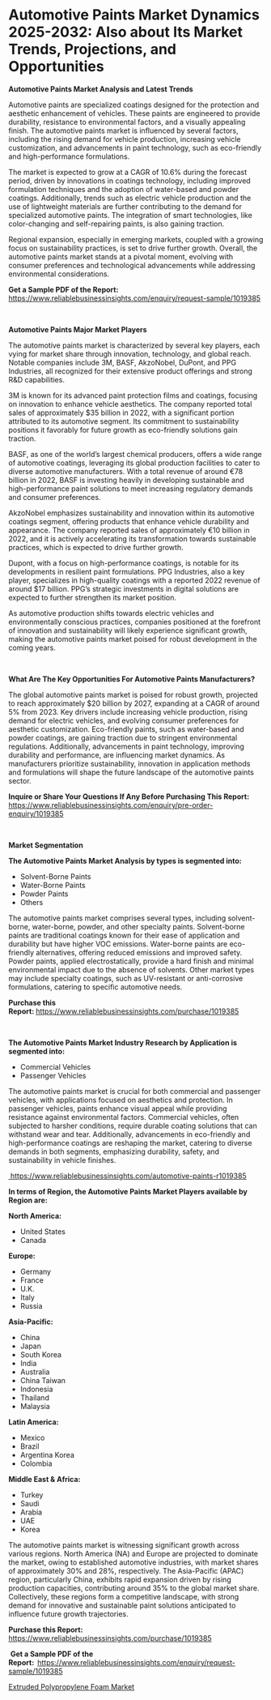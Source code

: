 <p><h1>Automotive Paints Market Dynamics 2025-2032: Also about Its Market Trends, Projections, and Opportunities</h1></p><p><strong>Automotive Paints Market Analysis and Latest Trends</strong></p>
<p><p>Automotive paints are specialized coatings designed for the protection and aesthetic enhancement of vehicles. These paints are engineered to provide durability, resistance to environmental factors, and a visually appealing finish. The automotive paints market is influenced by several factors, including the rising demand for vehicle production, increasing vehicle customization, and advancements in paint technology, such as eco-friendly and high-performance formulations.</p><p>The market is expected to grow at a CAGR of 10.6% during the forecast period, driven by innovations in coatings technology, including improved formulation techniques and the adoption of water-based and powder coatings. Additionally, trends such as electric vehicle production and the use of lightweight materials are further contributing to the demand for specialized automotive paints. The integration of smart technologies, like color-changing and self-repairing paints, is also gaining traction. </p><p>Regional expansion, especially in emerging markets, coupled with a growing focus on sustainability practices, is set to drive further growth. Overall, the automotive paints market stands at a pivotal moment, evolving with consumer preferences and technological advancements while addressing environmental considerations.</p></p>
<p><strong>Get a Sample PDF of the Report:&nbsp;</strong> <a href="https://www.reliablebusinessinsights.com/enquiry/request-sample/1019385?utm_campaign=2335&utm_medium=2&utm_source=Github&utm_content=ia&utm_term=01042025&utm_id=automotive-paints">https://www.reliablebusinessinsights.com/enquiry/request-sample/1019385</a></p>
<p>&nbsp;</p>
<p><strong>Automotive Paints Major Market Players</strong></p>
<p><p>The automotive paints market is characterized by several key players, each vying for market share through innovation, technology, and global reach. Notable companies include 3M, BASF, AkzoNobel, DuPont, and PPG Industries, all recognized for their extensive product offerings and strong R&D capabilities.</p><p>3M is known for its advanced paint protection films and coatings, focusing on innovation to enhance vehicle aesthetics. The company reported total sales of approximately $35 billion in 2022, with a significant portion attributed to its automotive segment. Its commitment to sustainability positions it favorably for future growth as eco-friendly solutions gain traction.</p><p>BASF, as one of the world’s largest chemical producers, offers a wide range of automotive coatings, leveraging its global production facilities to cater to diverse automotive manufacturers. With a total revenue of around €78 billion in 2022, BASF is investing heavily in developing sustainable and high-performance paint solutions to meet increasing regulatory demands and consumer preferences.</p><p>AkzoNobel emphasizes sustainability and innovation within its automotive coatings segment, offering products that enhance vehicle durability and appearance. The company reported sales of approximately €10 billion in 2022, and it is actively accelerating its transformation towards sustainable practices, which is expected to drive further growth.</p><p>Dupont, with a focus on high-performance coatings, is notable for its developments in resilient paint formulations. PPG Industries, also a key player, specializes in high-quality coatings with a reported 2022 revenue of around $17 billion. PPG’s strategic investments in digital solutions are expected to further strengthen its market position.</p><p>As automotive production shifts towards electric vehicles and environmentally conscious practices, companies positioned at the forefront of innovation and sustainability will likely experience significant growth, making the automotive paints market poised for robust development in the coming years.</p></p>
<p>&nbsp;</p>
<p><strong>What Are The Key Opportunities For Automotive Paints Manufacturers?</strong></p>
<p><p>The global automotive paints market is poised for robust growth, projected to reach approximately $20 billion by 2027, expanding at a CAGR of around 5% from 2023. Key drivers include increasing vehicle production, rising demand for electric vehicles, and evolving consumer preferences for aesthetic customization. Eco-friendly paints, such as water-based and powder coatings, are gaining traction due to stringent environmental regulations. Additionally, advancements in paint technology, improving durability and performance, are influencing market dynamics. As manufacturers prioritize sustainability, innovation in application methods and formulations will shape the future landscape of the automotive paints sector.</p></p>
<p><strong>Inquire or Share Your Questions If Any Before Purchasing This Report:</strong> <a href="https://www.reliablebusinessinsights.com/enquiry/pre-order-enquiry/1019385?utm_campaign=2335&utm_medium=2&utm_source=Github&utm_content=ia&utm_term=01042025&utm_id=automotive-paints">https://www.reliablebusinessinsights.com/enquiry/pre-order-enquiry/1019385</a></p>
<p>&nbsp;</p>
<p><strong>Market Segmentation</strong></p>
<p><strong>The Automotive Paints Market Analysis by types is segmented into:</strong></p>
<p><ul><li>Solvent-Borne Paints</li><li>Water-Borne Paints</li><li>Powder Paints</li><li>Others</li></ul></p>
<p><p>The automotive paints market comprises several types, including solvent-borne, water-borne, powder, and other specialty paints. Solvent-borne paints are traditional coatings known for their ease of application and durability but have higher VOC emissions. Water-borne paints are eco-friendly alternatives, offering reduced emissions and improved safety. Powder paints, applied electrostatically, provide a hard finish and minimal environmental impact due to the absence of solvents. Other market types may include specialty coatings, such as UV-resistant or anti-corrosive formulations, catering to specific automotive needs.</p></p>
<p><strong>Purchase this Report:&nbsp;</strong><a href="https://www.reliablebusinessinsights.com/purchase/1019385?utm_campaign=2335&utm_medium=2&utm_source=Github&utm_content=ia&utm_term=01042025&utm_id=automotive-paints">https://www.reliablebusinessinsights.com/purchase/1019385</a></p>
<p>&nbsp;</p>
<p><strong>The Automotive Paints Market Industry Research by Application is segmented into:</strong></p>
<p><ul><li>Commercial Vehicles</li><li>Passenger Vehicles</li></ul></p>
<p><p>The automotive paints market is crucial for both commercial and passenger vehicles, with applications focused on aesthetics and protection. In passenger vehicles, paints enhance visual appeal while providing resistance against environmental factors. Commercial vehicles, often subjected to harsher conditions, require durable coating solutions that can withstand wear and tear. Additionally, advancements in eco-friendly and high-performance coatings are reshaping the market, catering to diverse demands in both segments, emphasizing durability, safety, and sustainability in vehicle finishes.</p></p>
<p><a href="https://www.reliablebusinessinsights.com/automotive-paints-r1019385?utm_campaign=2335&utm_medium=2&utm_source=Github&utm_content=ia&utm_term=01042025&utm_id=automotive-paints">&nbsp;https://www.reliablebusinessinsights.com/automotive-paints-r1019385</a></p>
<p><strong>In terms of Region, the Automotive Paints Market Players available by Region are:</strong></p>
<p>
    <p> <strong> North America: </strong>
        <ul>
            <li>United States</li>
            <li>Canada</li>
        </ul>
        </p> 
    <p> <strong> Europe: </strong>
        <ul>
            <li>Germany</li>
            <li>France</li>
            <li>U.K.</li>
            <li>Italy</li>
            <li>Russia</li>
        </ul>
        </p> 
    <p> <strong> Asia-Pacific: </strong>
        <ul>
            <li>China</li>
            <li>Japan</li>
            <li>South Korea</li>
            <li>India</li>
            <li>Australia</li>
            <li>China Taiwan</li>
            <li>Indonesia</li>
            <li>Thailand</li>
            <li>Malaysia</li>
        </ul>
        </p> 
    <p> <strong> Latin America: </strong>
        <ul>
            <li>Mexico</li>
            <li>Brazil</li>
            <li>Argentina Korea</li>
            <li>Colombia</li>
        </ul>
        </p> 
    <p> <strong> Middle East & Africa: </strong>
        <ul>
            <li>Turkey</li>
            <li>Saudi</li>
            <li>Arabia</li>
            <li>UAE</li>
            <li>Korea</li>
        </ul>
    </p>
    </p>
<p><p>The automotive paints market is witnessing significant growth across various regions. North America (NA) and Europe are projected to dominate the market, owing to established automotive industries, with market shares of approximately 30% and 28%, respectively. The Asia-Pacific (APAC) region, particularly China, exhibits rapid expansion driven by rising production capacities, contributing around 35% to the global market share. Collectively, these regions form a competitive landscape, with strong demand for innovative and sustainable paint solutions anticipated to influence future growth trajectories.</p></p>
<p><strong>Purchase this Report: </strong><a href="https://www.reliablebusinessinsights.com/purchase/1019385?utm_campaign=2335&utm_medium=2&utm_source=Github&utm_content=ia&utm_term=01042025&utm_id=automotive-paints">https://www.reliablebusinessinsights.com/purchase/1019385</a></p>
<p>&nbsp;<strong>Get a Sample PDF of the Report:&nbsp;&nbsp;</strong><a href="https://www.reliablebusinessinsights.com/enquiry/request-sample/1019385?utm_campaign=2335&utm_medium=2&utm_source=Github&utm_content=ia&utm_term=01042025&utm_id=automotive-paints">https://www.reliablebusinessinsights.com/enquiry/request-sample/1019385</a></p>
<p><strong></strong></p>
<p><p><a href="https://github.com/jerhoskinson197676/Market-Research-Report-List-1/blob/main/extruded-polypropylene-foam-market.md?utm_campaign=2335&utm_medium=2&utm_source=Github&utm_content=ia&utm_term=01042025&utm_id=automotive-paints">Extruded Polypropylene Foam Market</a></p></p>